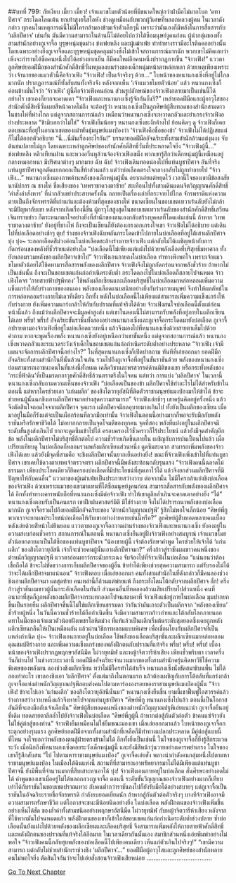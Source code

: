 ##บทที่ 799: ภัยเงียบ
เมี้ยว เมี้ยว!
เจ้าแมวขโมยตัวน้อยที่มีขนาดใหญ่กว่าฝ่ามือไม่มากโบก ‘คทาปีศาจ’ กระโดดโลดเต้น ยกเท้าสูงยโสโอหัง ช่างดูเหมือนกับพวกผู้วิเศษที่หลอกหลวงผู้คน
ในเวลาดังกล่าว
ทุกคนในเหตุการณ์นี้ไม่มีใครกล้ามองข้ามเจ้าตัวเล็กๆนี้ เพราะว่ามันเองก็มีพลังในการสื่อสารกับ ‘ผลึกปีศาจ’ เช่นกัน
มันมีความสามารถในด้านนี้ไม่ด้อยไปกว่าไต้ซือมนุษย์งูคนก่อน
ผู้นำกลุ่มของทั้งสามสำนักอย่างกูเจาจื้อ บุรุษหนุ่มชุดม่วง ข่งเฟยหลิง และผู้เฒ่าเฟ่ย ทำท่าทางราวมีอะไรติดคออย่างนั้น โดยเฉพาะอย่างยิ่งกูเจาจื้อและบุรุษหนุ่มชุดคลุมม่วงซึ่งไม่เข้าใจสถานการณ์มากนัก
พวกเขาไม่คิดเลยว่าเพิ่งจะกำราบไต้ซือคนหนึ่งไปได้อย่างยากเย็น ก็มีคนใหม่อีกคนหนึ่งปรากฏกายขึ้น
“จ้าวเฟิง!”
แววตาลูกศิษย์ยอดฝีมือของสำนักศักดิ์สิทธิ์วั่นหยุดลงบนร่างของเด็กหนุ่มหน้าตาหล่อเหลา
ด้วยเหตุเพียงเพราะว่า เจ้านายของแมวตัวนี้คือจ้าวเฟิง
“จ้าวเฟิง! เป็นเจ้าจริงๆ ด้วย…”
ใบหน้าของหนานกงเซิ่งที่อยู่ไม่ไกลมากนัก ปรากฏอารมณ์ที่ทั้งสับสนทั้งจริงจัง
หลังจากเห็น ‘เจ้าแมวขโมยตัวน้อย’ แล้ว หนานกงเซิ่งก็ค่อนข้างมั่นใจว่า ‘จ้าวเฟิง’ ผู้นี้คือจ้าวเฟิงคนก่อน
ส่วนรูปลักษณ์ของจ้าวเฟิงกลายมาเป็นเช่นนี้ได้อย่างไร เขาเองก็ยากจะคาดเดา
“จ้าวเฟิงและหนานกงเซิ่งรู้จักกันงั้นรึ?” เหล่ายอดฝีมือและผู้อาวุโสของสำนักศักดิ์สิทธิ์วั่นเผยสีหน้าคาดไม่ถึง
จะต้องรู้ว่า หนานกงเซิ่งเป็นลูกศิษย์ผู้สืบทอดของสำนักสามดาวในชางไห่ที่ห่างไกล
แต่ดูจากสถานการณ์แล้ว เหมือนว่าหนานกงเซิ่งจะหวาดกลัวและยำเกรงจ้าวเฟิงอย่างประหลาด
“ข้ามิบอกว่าไม่ใช่”
จ้าวเฟิงยิ้มน้อยๆ หนานกงเซิ่งชะงักค้างไป
ย้อนคิดๆ ดู จ้าวเฟิงก็เคยตอบขณะที่อยู่ในอาณาเขตของเผ่าพันธุ์มนุษย์แมงป่องว่า ‘จ้าวเฟิงคือชื่อของข้า’
จ้าวเฟิงไม่ได้ปฏิเสธแต่ก็ไม่ได้ออกตัวอธิบาย
“นี่…นี่มันเรื่องอะไรกัน!”
บรรดายอดฝีมืออัจฉริยะทั้งสามสำนักล้วนแต่งุนงง จับต้นชนปลายไม่ถูก
โดยเฉพาะเหล่าลูกศิษย์ของสำนักศักดิ์สิทธิ์วั่นที่ประหลาดใจยิ่ง
“จ้าวเฟิงผู้นี้…”
ข่งเฟยหลิง หลิวเทียนฝาน และหวงอวิ๋นหูล้วนจ้องจ้าวเฟิงเขม็ง
พวกเขารู้สึกว่าเด็กหนุ่มผู้นี้เหมือนอยู่กลางหมอกหนา มีปริศนาต่างๆ มากมาย
ฉับ ฉับ!
จ้าวเฟิงเดินทอดน่องไปที่แท่นบูชาปีศาจ
อันที่จริงแท่นบูชาปีศาจถูกตัดแยกออกเป็นสี่ห้าส่วนแล้ว แต่ว่าบ่อเลือดตรงใจกลางกลับไม่ถูกทำลายไป
“จ้าวเฟิง…” หนานกงเซิ่งมองภาพด้านหลังของเด็กหนุ่มผู้นั้น อยากเอ่ยแต่หยุดไว้
เวลานี้ใจของเขามีข้อสงสัยนานัปการ
ณ ชางไห่ ชื่อเสียงของ ‘เทพราชาดวงตาซ้าย’ สะเทือนไปทั้งสามดินแดนจิตวิญญาณศักดิ์สิทธิ์
‘คำสั่งล่าสังหาร’ ที่น่ากลัวเขย่าประสาทครั้งนั้น กลายเป็นเรื่องเล่าที่กระจายไปไกล
จักรพรรดิแห่งความตายเป็นถึงจักรพรรดิที่เก่าแก่และต้องห้ามที่สุดของชางไห่ ขนาดเซียนในขอบเขตเทวาเร้นลับยังไม่กล้าจะมีปัญหากับเขา
หลังจากเกิดเรื่องนี้ขึ้น
ผู้อาวุโสสูงสุดในขอบเขตเทวาเร้นลับของสำนักศักดิ์สิทธิ์เสวียนเจินทราบข่าว ก็ตระหนกตกใจอย่างยิ่งที่สำนักของตนเองกลับสร้างบุคคลที่โดดเด่นเช่นนี้
ถ้าหาก ‘เทพราชาดวงตาซ้าย’ ยังอยู่ที่ชางไห่ ถึงจะเป็นเซียนก็ยังต้องเกรงอกเกรงใจเขา
จ้าวเฟิงไม่ได้อธิบาย แต่เดินไปที่บ่อเลือดอย่างช้าๆ
ตุบ!
ร่างของจ้าวเฟิงฉับพลันกระโดดเข้าไปภายในบ่อเลือดที่อยู่ใต้เสาผลึกปีศาจ
บุ๋ง บุ๋ง~
ระลอกเลือดสีม่วงอ่อนในบ่อเลือดชะล้างร่างกายจ้าวเฟิง แต่กลับไม่ได้เผชิญหน้ากับการกัดกร่อนของพลังที่ชั่วร้ายแต่อย่างใด
“บ่อเลือดนี้ไม่เพียงแต่แฝงไปด้วยพลังเลือดที่บริสุทธิ์มหาศาล ทั้งยังหลอมรวมพลังของผลึกปีศาจเข้าไป”
จ้าวเฟิงเอนกายลงในบ่อเลือด ท่าทางพึงพอใจ
เพราะเจ้าแมวขโมยตัวน้อยได้ใช้คทามารสื่อสารพลังของผลึกปีศาจ จ้าวเฟิงจึงไม่ถูกกัดกร่อนจากพลังชั่วร้าย
ถ้าหากไม่เป็นเช่นนั้น ถึงจะเป็นขอบเขตแก่นก่อกำเนิดระดับต่ำ กระโดดลงไปในบ่อเลือดก็สลายไปจนหมด
จ้าวเฟิงโคจร ‘กายสายฟ้าปฐพีทอง’ ใช้พลังผลึกเซียนและเลือดบริสุทธิ์ในบ่อเลือดมาหล่อหลอมเพิ่มความแข็งแกร่งให้กับร่างกายของตนเอง
พลังของเลือดแนบสนิทอย่างยิ่งกับร่างกายมนุษย์ จึงทำให้ผลลัพธ์ในการหล่อหลอมร่างกายไม่เลวทีเดียว
อีกทั้ง พลังในบ่อเลือดนี้ไม่เพียงแต่สามารถเพิ่มความแข็งแกร่งให้กับร่างกาย ยังเพิ่มความแกร่งกล้าให้กับกับปราณที่แท้จริงได้ด้วย
จ้าวเฟิงสนใจบ่อเลือดนี้ตั้งแต่ก่อนหน้านี้แล้ว
ถึงแม้ว่าผลึกปีศาจจะมีมูลค่าสูงส่ง แต่เขาในตอนนี้ไม่สามารถรับพลังที่อยู่ภายในผลึกเซียนได้เลย
พรึ่บ! พรึ่บ!
อัจฉริยะขั้นราชันทั้งสองอย่างหนานกงเซิ่งและกูเจาจื้อกระโดดมายังบ่อเลือด
กูเจาจื้อปรายตามองจ้าวเฟิงที่อยู่ในบ่อเลือดแวบหนึ่ง แล้วจึงมองไปที่หนานกงเซิ่งด้วยสายตาเต็มไปด้วยคำถาม
หากจะพูดเรื่องพลัง หนานกงเซิ่งยังอยู่เหนือกว่าเขาขั้นหนึ่ง
แต่ดูจากสถานการณ์แล้ว หนานกงเซิ่งหวาดกลัวและระแวดระวังเจ้าเด็กในขอบเขตแก่นก่อกำเนิดระดับต่ำอย่างประหลาด
“จ้าวเฟิง เจ้ามีแผนจะจัดการผลึกปีศาจนี้อย่างไร?”
ในที่สุดหนานกงเซิ่งก็เปิดปากถาม
ทันทีที่เอ่ยออกมา ยอดฝีมืออัจฉริยะทั้งสามสำนักในที่นั้นล้วนใจเต้น รวมไปถึงกูเจาจื้อที่อยู่ในขั้นราชันด้วย
พลังของหนานกงเซิ่งย่อมสามารถเอาชนะคนในที่แห่งนี้ทั้งหมด
เคล็ดวิชาและพรสวรรค์ด้านมิติของเขา หรือกระทั่งพลังของ ‘กระบี่ฟ้าดิน’ที่เป็นมรดกอาวุธศักดิ์สิทธิ์ล้วนตราตรึงในใจคน
แต่ทว่า การแบ่ง ‘ผลึกปีศาจ’ ในเวลานี้ หนานกงเซิ่งกลับถามความเห็นของจ้าวเฟิง
“บ่อเลือดเป็นของข้า ผลึกปีศาจใช้ทำอะไรไม่ได้สำหรับข้าในตอนนี้ แต่หากใครช่วยเอา ‘แก่นผลึก’ ของสิงโตวายุอัสนีที่ติดตัวราชามนุษย์แมงป่องมาให้ข้าได้ ข้าจะช่วยคนผู้นั้นฉกชิงเอาผลึกปีศาจมาอย่างสุดความสามารถ”
จ้าวเฟิงเอ่ยช้าๆ
เขาครุ่นคิดอยู่ครั้งหนึ่ง แล้วจึงตัดสินใจถอดใจจากผลึกปีศาจ
จุดแรก
ผลึกปีศาจมีกลอุบายมากเกินไป ทั้งยังเป็นผลึกของเซียน เมื่อมาอยู่ในมือก็รังแต่จะเป็นเผือกร้อนที่ลวกมือเท่านั้น
จ้าวเฟิงในตอนนี้อย่างมากก็พอจะรับมือกับพลังราชันหรือรักษาชีวิตได้ ไม่อยากกลายเป็นจุดโจมตีของทุกคน
จุดที่สอง
พลังที่แฝงอยู่ในผลึกปีศาจมีระดับขั้นสูงส่งเกินไป ยากจะดูดซึมเข้าไปได้ ครอบครองไว้ชั่วคราวก็ไร้ประโยชน์
แล้วยังมีจุดสำคัญอีกข้อ
พลังในผลึกปีศาจไม่บริสุทธิ์อีกต่อไป ความชั่วร้ายเกิดขึ้นภายใน เผชิญกับการปนเปื้อนไปแล้ว
เมื่อเปรียบเทียบดู ในบ่อเลือดก็หลอมรวมพลังผลึกเซียนส่วนหนึ่ง ดูดซึมสะดวก สามารถเพิ่มพลังของจ้าวเฟิงได้เลย
แล้วยังมีจุดที่สามคือ จะชิงผลึกปีศาจนั้นยากเย็นอย่างยิ่ง!
ขณะที่จ้าวเฟิงเพิ่งเข้าไปที่แท่นบูชาปีศาจ เขาเคยใช้ดวงตาเทพเจ้าตรวจตรา
ผลึกปีศาจนี้มีพลังสะท้อนกลับรุนแรง
“จ้าวเฟิงคนนี้ฉลาดไม่ธรรมดา เพียงประโยคเดียวก็ยึดครองบ่อเลือดที่มีประโยชน์ที่สุดเอาไว้ได้ แล้วจึงยกส่วนผลึกปีศาจที่มีปัญหาให้กับคนอื่น”
แววตาของผู้เฒ่าเฟ่ยเป็นประกายสว่างวาบ
ต่อจากนั้น ไม่มีใครกล้าแย่งชิงบ่อเลือดของจ้าวเฟิง
ด้วยเพราะแมวของเขามาแทนที่ไต้ซือมนุษย์งูคนก่อน สามารถสื่อสารกับพลังของผลึกปีศาจได้
อีกทั้งท่าทางเคารพนับถือที่หนานกงเซิ่งมีต่อจ้าวเฟิง ทำให้เขาดูลึกล้ำเกินจะคาดเดาอย่างยิ่ง
“ได้” หนานกงเซิ่งตอบรับเป็นคนแรก
เขาฝึกฝนศาสตร์มิติ มิใช่ร่างกาย จึงไม่ได้ปรารถนาพลังของบ่อเลือดมากนัก
กูเจาจื้อรวมไปถึงยอดฝีมืออัจฉริยะของ ‘ตำหนักวิญญาณปฐพี’ รู้สึกไม่พอใจเล็กน้อย
“ศิษย์พี่กู พวกเราจะยกผลประโยชน์บ่อเลือดให้กับเขาอย่างง่ายดายเช่นนี้หรือ?”
ลูกศิษย์ผู้สืบทอดหลายคนเบื้องหลังเอ่ยด้วยสีหน้าไม่ยินยอม
แววตาของกูเจาจื้อกวาดผ่านร่างของจ้าวเฟิงและหนานกงเซิ่ง ยังคงอยู่ในความสงบก่อนชั่วคราว
สถานการณ์ในตอนนี้
หนานกงเซิ่งยืนอยู่ฝั่งจ้าวเฟิงอย่างสมบูรณ์ เจ้าแมวขโมยตัวน้อยกลายมาเป็นไต้ซือของแท่นบูชาปีศาจ
“น้องชายผู้นี้ เจ้าต้องรักษาคำพูด ใครช่วยให้เจ้าได้ ‘แก่นผลึก’ ของสิงโตวายุอัสนี เจ้าก็จะช่วยคนผู้นั้นเอาผลึกปีศาจมา?”
ครึ่งก้าวสู่ราชันผมขาวคนหนึ่งของตำหนักวิญญาณปฐพี แววตาอ่อนเยาว์กระฉับกระเฉง จับจ้องไปที่จ้าวเฟิงในบ่อเลือด
“แน่นอนว่าต้องเชื่อถือได้ ข้าจะไม่ขัดขวางการเก็บผลึกปีศาจของผู้อื่น ข้าทำได้เพียงช่วยสุดความสามารถ แต่รับรองไม่ได้ว่าจะได้ผลึกปีศาจมาแน่นอน”
จ้าวเฟิงตอบ
เมื่อเอ่ยออกมา คนทั้งสามสำนักในที่ดังกล่าวก็มีคนลองช่วงชิงเอาผลึกปีศาจมา
ผลสุดท้าย คนเหล่านี้ก็ล้วนแต่พ่ายแพ้ ถึงกระทั่งโดนโต้กลับจากผลึกปีศาจ
อั่ก!
ครึ่งก้าวสู่ราชันผมขาวผู้นั้นกระอักเลือดในทันที ส่วนคนอื่นที่ทดลองล้วนเสียเปรียบไปส่วนหนึ่ง
คนที่อนาถาที่สุดก็ถูกพลังของผลึกปีศาจกระแทกออกไปจนสลบคาที่
จ้าวเฟิงแช่อยู่ภายในบ่อเลือด มุมปากยกขึ้นเป็นรอยยิ้ม
ผลึกปีศาจชิ้นนี้ไม่ใช่ผลึกเซียนธรรมดา
ว่ากันว่ามันเกาะตัวเป็นผลึกจาก ‘พลังของเซียน’ ชั่วร้ายผู้หนึ่ง ในวันนี้ความชั่วร้ายได้ถือกำเนิดขึ้น จึงมีความสามารถก้าวก่ายและโต้กลับโลกภายนอก
คทาในมือของเจ้าแมวตัวน้อยฝังเพชรโลหิตม่วง ที่แท้แล้วเป็นผลึกเริ่มต้นระดับสุดยอดซึ่งเคยถูกพลังผลึกเซียนกลืนให้เป็นเหมือนกัน แล้วผ่านวิธีการหลอมแบบพิเศษ เพื่อเชื่อมโยงกับผลึกปีศาจที่เป็นแหล่งกำเนิด
บุ๋ง~
จ้าวเฟิงเอนกายอยู่ในบ่อเลือด ใช้พลังของเลือดบริสุทธิ์และผลึกเซียนมาหล่อหลอมคุณสมบัติร่างกาย และเพิ่มความแข็งแกร่งของพลังฝึกตนกับปราณที่แท้จริง
พรึ่บ! พรึ่บ! พรึ่บ!
เบื้องหน้าของจ้าวเฟิงปรากฏพฤกษาอัสนีมืด ไผ่วายุทมิฬ และหญ้าจิตวารีห้าเสียง
เพียงชั่วพริบตา เวลาครึ่งวันก็ผ่านไป
ในช่วงระยะเวลานี้ ยอดฝีมืออัจฉริยะจำนวนมากของทั้งสามสำนักครุ่นคิดหาวิธีใช้ความพิเศษของพลังตน ลองช่วงชิงผลึกเซียน ทว่าไม่มีใครทำได้สำเร็จ
หนานกงเซิ่งนั่งขัดสมาธิบนพื้น ไม่ได้ลองทำอะไร
เขาลองชิงเอา ‘ผลึกปีศาจ’ ตั้งแต่มาถึงในตอนแรก แล้วต้องเผชิญกับการโต้กลับที่แกร่งกล้า
กูเจาจื้อแห่งตำหนักวิญญาณปฐพีลอบส่งคนไปตามหาร่ององรอยของราชามนุษย์แมงป่องผู้นั้น
“จ้าวเฟิง! ข้าจะไปเอา ‘แก่นผลึก’ ของสิงโตวายุอัสนีนั่นมา”
หนานกงเซิ่งยืนขึ้น
ยามนี้เขาฟื้นฟูไอสวรรค์แล้ว ร่างกายสว่างวาบหนึ่งแล้วจึงหายไปจากแท่นบูชาปีศาจ
“ศิษย์พี่กู หนานกงเซิ่งไปแล้ว ตอนนี้เป็นโอกาสอันดีที่จะลงมือกับเจ้าเด็กนั่น”
ศิษย์ผู้สืบทอดคนหนึ่งของตำหนักวิญญาณปฐพีเอ่ยแนะนำ
กูเจาจื้อยืนอยู่ที่เดิม ทอดสายตาลึกล้ำไปยังจ้าวเฟิงในบ่อเลือด
“ศิษย์พี่กูผู้นี้ ถ้าหากต่อสู้กันตัวต่อตัว ข้าคนแซ่จ้าวยังไม่ใช่คู่ต่อสู้ของท่าน”
จ้าวเฟิงยิ้มเหมือนไม่ใช่ยิ้มขณะมองเขา
เมื่อเอ่ยออกมาแล้ว ใบหน้าของกูเจาจื้อกระตุกอย่างรุนแรง
ลูกศิษย์ยอดฝีมือจากทั้งสามสำนักที่เหลือก็มีท่าทางแปลกประหลาด
มีคู่ต่อสู้แบบนี้ที่ไหน จงใจบอกว่าพลังของตนสู้ฝ่ายตรงข้ามไม่ได้
อีกทั้งยิ่งเป็นเช่นนี้ ในใจของกูเจาจื้อก็ยิ่งรู้สึกระแวดระวัง
เมื่อนึกถึงที่หนานกงเซิ่งคอยระวังเด็กหนุ่มผู้นี้ และยังมีสีหน้าวุ่นวายอย่างเคารพยำเกรง ในใจของเขาก็รู้สึกสับสน
“ไป ไปตามหาราชามนุษย์แมงป่อง”
กูเจาจื้อเอ่ยสั่ง พลางนำกำลังคนกลุ่มหนึ่งไปตามหาราชามนุษย์แมงป่อง
ในเมืองใต้ดินแห่งนี้ สถานที่ที่สามารถเอาทรัพยากรมาไม่ได้มีเพียงแต่แท่นบูชาปีศาจนี้ ยังมีพื้นที่จำนวนมากที่สืบเสาะหาเอาได้
บุ๋ง!
จ้าวเฟิงเอนกายอยู่ในบ่อเลือด สั่นศีรษะอย่างอดไม่ได้
คำพูดของเขาเมื่อครู่ไม่ได้หลอกลวงกูเจาจื้อ
ตอนนี้ ระดับขั้นวิญญาณของจ้าวเฟิงอย่างมากก็เทียบเท่าได้กับราชันในขอบเขตปราณเทวะ กับคนต่ำกว่าราชันลงไปก็ยังรับมือได้อย่างสบายๆ
แต่กูเจาจื้อเป็นราชันในอัจฉริยะรายชื่อจักรพรรดิ กำลังรบยอดเยี่ยมนัก
ถ้าหากสู้กันตัวต่อตัวจริงๆ บางทีจ้าวเฟิงอาจมีความสามารถรักษาชีวิต แต่โอกาสจะชนะมีน้อยนิดอย่างยิ่ง
ในบ่อเลือด พลังฝึกตนของจ้าวเฟิงเพิ่มขึ้นอย่างเห็นได้ชัด
ของล้ำค่าทั้งสามชนิดอย่างพฤกษาอัสนีมืด ไผ่วายุทมิฬ กับหญ้าจิตวารีห้าเสียง หลังจากที่ใช้พวกมันไปจนหมดแล้ว พลังฝึกตนของเขาก็เข้าใกล้ขอบเขตแก่นก่อกำเนิดระดับต่ำช่วงปลาย
ซ้ำบ่อเลือดนั้นยังแฝงไปด้วยพลังของผลึกเซียนและเลือดบริสุทธิ์ จึงสามารถเพิ่มพลังให้กายสายฟ้าศักดิ์สิทธิ์และพลังฝึกตนของปราณที่แท้จริงได้อีกมาก
ในเวลาเดียวกันนั้นเอง สมาชิกส่วนหนึ่งเอ่ยพึมพำอย่างไม่พอใจ
“จ้าวเฟิงคนนี้กลับฮุบพลังของบ่อเลือดนี้ไปเพียงคนเดียว เห็นแก่ตัวเกินไปจริงๆ!”
“เขามีความสามารถ แต่กลับไม่ช่วยสำนักเราช่วงชิง ‘ผลึกปีศาจ’…”
ยอดฝีมือผู้อาวุโสและลูกศิษย์ของสำนักหลายคนไม่พอใจยิ่ง ตัดสินใจกันว่าจะไปเอ่ยสั่งสอนจ้าวเฟิงเสียหน่อย
.....................................



[Go To Next Chapter]( ./37.md)